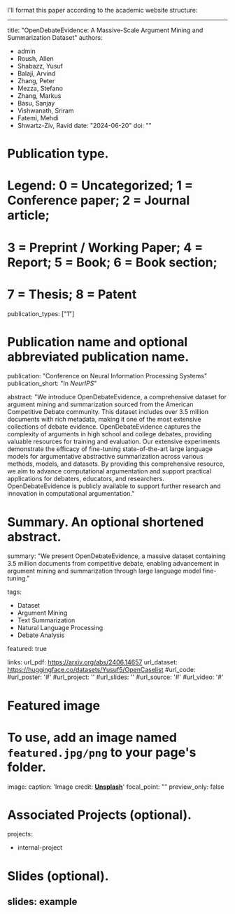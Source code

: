 I'll format this paper according to the academic website structure:

---
title: "OpenDebateEvidence: A Massive-Scale Argument Mining and Summarization Dataset"
authors:
- admin
- Roush, Allen
- Shabazz, Yusuf
- Balaji, Arvind
- Zhang, Peter
- Mezza, Stefano
- Zhang, Markus
- Basu, Sanjay
- Vishwanath, Sriram
- Fatemi, Mehdi
- Shwartz-Ziv, Ravid
date: "2024-06-20"
doi: ""

# Publication type.
# Legend: 0 = Uncategorized; 1 = Conference paper; 2 = Journal article;
# 3 = Preprint / Working Paper; 4 = Report; 5 = Book; 6 = Book section;
# 7 = Thesis; 8 = Patent
publication_types: ["1"]

# Publication name and optional abbreviated publication name.
publication: "Conference on Neural Information Processing Systems"
publication_short: "In *NeurIPS*"

abstract: "We introduce OpenDebateEvidence, a comprehensive dataset for argument mining and summarization sourced from the American Competitive Debate community. This dataset includes over 3.5 million documents with rich metadata, making it one of the most extensive collections of debate evidence. OpenDebateEvidence captures the complexity of arguments in high school and college debates, providing valuable resources for training and evaluation. Our extensive experiments demonstrate the efficacy of fine-tuning state-of-the-art large language models for argumentative abstractive summarization across various methods, models, and datasets. By providing this comprehensive resource, we aim to advance computational argumentation and support practical applications for debaters, educators, and researchers. OpenDebateEvidence is publicly available to support further research and innovation in computational argumentation."

# Summary. An optional shortened abstract.
summary: "We present OpenDebateEvidence, a massive dataset containing 3.5 million documents from competitive debate, enabling advancement in argument mining and summarization through large language model fine-tuning."

tags:
- Dataset
- Argument Mining
- Text Summarization
- Natural Language Processing
- Debate Analysis

featured: true

links:
url_pdf: https://arxiv.org/abs/2406.14657
url_dataset: https://huggingface.co/datasets/Yusuf5/OpenCaselist
#url_code: 
#url_poster: '#'
#url_project: ''
#url_slides: ''
#url_source: '#'
#url_video: '#'

# Featured image
# To use, add an image named `featured.jpg/png` to your page's folder. 
image:
  caption: 'Image credit: [**Unsplash**](https://unsplash.com/photos/pLCdAaMFLTE)'
  focal_point: ""
  preview_only: false

# Associated Projects (optional).
projects:
- internal-project

# Slides (optional).
slides: example
---
